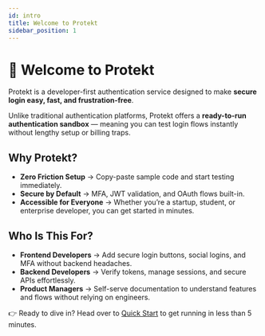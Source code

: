 ```yaml
---
id: intro
title: Welcome to Protekt
sidebar_position: 1
---
```


# 👋 Welcome to Protekt

Protekt is a developer-first authentication service designed to make **secure login easy, fast, and frustration-free**.  

Unlike traditional authentication platforms, Protekt offers a **ready-to-run authentication sandbox** — meaning you can test login flows instantly without lengthy setup or billing traps.  

## Why Protekt?
- **Zero Friction Setup** → Copy-paste sample code and start testing immediately.  
- **Secure by Default** → MFA, JWT validation, and OAuth flows built-in.  
- **Accessible for Everyone** → Whether you’re a startup, student, or enterprise developer, you can get started in minutes.  

## Who Is This For?
- **Frontend Developers** → Add secure login buttons, social logins, and MFA without backend headaches.  
- **Backend Developers** → Verify tokens, manage sessions, and secure APIs effortlessly.  
- **Product Managers** → Self-serve documentation to understand features and flows without relying on engineers.  

👉 Ready to dive in? Head over to [Quick Start](./quickstart) to get running in less than 5 minutes.
